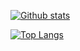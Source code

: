[![Github stats](https://github-readme-stats.vercel.app/api?username=ImVerum&count_private=true&show_icons=true)](https://github.com/anuraghazra/github-readme-stats)

[![Top Langs](https://github-readme-stats.vercel.app/api/top-langs/?username=ImVerum)](https://github.com/anuraghazra/github-readme-stats)
